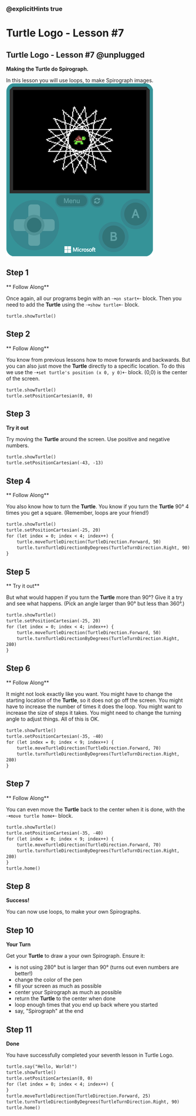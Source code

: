 ### @explicitHints true

# Turtle Logo - Lesson #7

## Turtle Logo - Lesson #7 @unplugged
**Making the Turtle do Spirograph.**

In this lesson you will use loops, to make Spirograph images.
![loop](https://github.com/Mr-Coxall/makecode-arcade-turtle-logo-lesson7/raw/main/assets/spirograph_screenshot.png)

## Step 1
** Follow Along**

Once again, all our programs begin with an ⇢``on start``⇠ block. Then you need to add the **Turtle** using the ⇢``show turtle``⇠ block.
```blocks
turtle.showTurtle()
```

## Step 2
** Follow Along**

You know from previous lessons how to move forwards and backwards. But you can also just move the **Turtle** directly to a specific location. To do this we use the ⇢``set turtle's position (x 0, y 0)``⇠ block. (0,0) is the center of the screen.
```blocks
turtle.showTurtle()
turtle.setPositionCartesian(0, 0)
```

## Step 3
**Try it out**

Try moving the **Turtle** around the screen. Use positive and negative numbers.
```blocks
turtle.showTurtle()
turtle.setPositionCartesian(-43, -13)
```

## Step 4
** Follow Along**

You also know how to turn the **Turtle**. You know if you turn the **Turtle** 90° 4 times you get a square. (Remember, loops are your friend!)
```blocks
turtle.showTurtle()
turtle.setPositionCartesian(-25, 20)
for (let index = 0; index < 4; index++) {
    turtle.moveTurtleDirection(TurtleDirection.Forward, 50)
    turtle.turnTurtleDirectionByDegrees(TurtleTurnDirection.Right, 90)
}
```

## Step 5
** Try it out**

But what would happen if you turn the **Turtle** more than 90°? Give it a try and see what happens. (Pick an angle larger than 90° but less than 360°.)
```blocks
turtle.showTurtle()
turtle.setPositionCartesian(-25, 20)
for (let index = 0; index < 4; index++) {
    turtle.moveTurtleDirection(TurtleDirection.Forward, 50)
    turtle.turnTurtleDirectionByDegrees(TurtleTurnDirection.Right, 280)
}
```

## Step 6
** Follow Along**

It might not look exactly like you want. You might have to change the starting location of the **Turtle**, so it does not go off the screen. You might have to increase the number of times it does the loop. You might want to increase the size of steps it takes. You might need to change the turning angle to adjust things. All of this is OK. 
```blocks
turtle.showTurtle()
turtle.setPositionCartesian(-35, -40)
for (let index = 0; index < 9; index++) {
    turtle.moveTurtleDirection(TurtleDirection.Forward, 70)
    turtle.turnTurtleDirectionByDegrees(TurtleTurnDirection.Right, 280)
}
```

## Step 7
** Follow Along**

You can even move the **Turtle** back to the center when it is done, with the ⇢``move turtle home``⇠ block. 
```blocks
turtle.showTurtle()
turtle.setPositionCartesian(-35, -40)
for (let index = 0; index < 9; index++) {
    turtle.moveTurtleDirection(TurtleDirection.Forward, 70)
    turtle.turnTurtleDirectionByDegrees(TurtleTurnDirection.Right, 280)
}
turtle.home()
```

## Step 8
**Success!**

You can now use loops, to make your own Spirographs.

## Step 10
**Your Turn**

Get your **Turtle** to draw a your own Spirograph. Ensure it:
- is not using 280° but is larger than 90° (turns out even numbers are better!)
- change the color of the pen
- fill your screen as much as possible
- center your Spirograph as much as possible
- return the **Turtle** to the center when done
- loop enough times that you end up back where you started
- say, "Spirograph" at the end

## Step 11
**Done**

You have successfully completed your seventh lesson in Turtle Logo.

```ghost
turtle.say("Hello, World!")
turtle.showTurtle()
turtle.setPositionCartesian(0, 0)
for (let index = 0; index < 4; index++) {
}
turtle.moveTurtleDirection(TurtleDirection.Forward, 25)
turtle.turnTurtleDirectionByDegrees(TurtleTurnDirection.Right, 90)
turtle.home()
```

